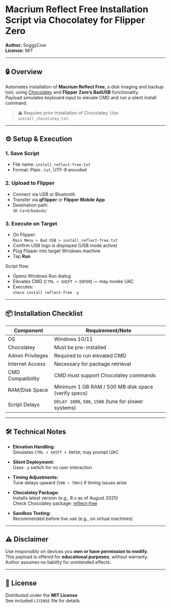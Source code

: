# Macrium Reflect Free Installation Script via Chocolatey for Flipper Zero

**Author:** SoggyCow  
**License:** MIT

---

## 🔒 Overview

Automates installation of **Macrium Reflect Free**, a disk imaging and backup tool, using [Chocolatey](https://chocolatey.org/) and **Flipper Zero’s BadUSB** functionality.  
Payload simulates keyboard input to elevate CMD and run a silent install command.

> ⚠️ Requires prior installation of Chocolatey. Use `install_chocolatey.txt`.

---

## ⚙️ Setup & Execution

### 1. Save Script

- File name: `install_reflect-free.txt`  
- Format: Plain `.txt`, UTF-8 encoded

### 2. Upload to Flipper

- Connect via USB or Bluetooth  
- Transfer via **qFlipper** or **Flipper Mobile App**  
- Destination path:  
  `SD Card/badusb/`

### 3. Execute on Target

- On Flipper:  
  `Main Menu > Bad USB > install_reflect-free.txt`  
- Confirm USB logo is displayed (USB mode active)  
- Plug Flipper into target Windows machine  
- Tap **Run**

Script flow:
- Opens Windows Run dialog  
- Elevates CMD (`CTRL + SHIFT + ENTER`) — may invoke UAC  
- Executes:  
  `choco install reflect-free -y`

---

## 📦 Installation Checklist

| Component                 | Requirement/Note                                     |
|---------------------------|------------------------------------------------------|
| OS                        | Windows 10/11                                        |
| Chocolatey                | Must be pre-installed                                |
| Admin Privileges          | Required to run elevated CMD                         |
| Internet Access           | Necessary for package retrieval                      |
| CMD Compatibility         | CMD must support Chocolatey commands                 |
| RAM/Disk Space            | Minimum 1 GB RAM / 500 MB disk space (verify specs)  |
| Script Delays             | `DELAY 1000`, `500`, `1500` (tune for slower systems)|

---

## 🛠 Technical Notes

- **Elevation Handling:**  
  Simulates `CTRL + SHIFT + ENTER`; may prompt UAC

- **Silent Deployment:**  
  Uses `-y` switch for no user interaction

- **Timing Adjustments:**  
  Tune delays upward (`500 ➞ 700+`) if timing issues arise

- **Chocolatey Package:**  
  Installs latest version (e.g., 8.x as of August 2025)  
  Check Chocolatey package: [reflect-free](https://community.chocolatey.org/packages/reflect-free)

- **Sandbox Testing:**  
  Recommended before live use (e.g., on virtual machines)

---

## ⚠️ Disclaimer

Use responsibly on devices you **own or have permission to modify**.  
This payload is offered for **educational purposes**, without warranty.  
Author assumes no liability for unintended effects.

---

## 📄 License

Distributed under the **MIT License**  
See included `LICENSE` file for details
